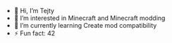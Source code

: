 - 👋 Hi, I’m Tejty
- 👀 I’m interested in Minecraft and Minecraft modding
- 🌱 I’m currently learning Create mod compatibility
- ⚡ Fun fact: 42
